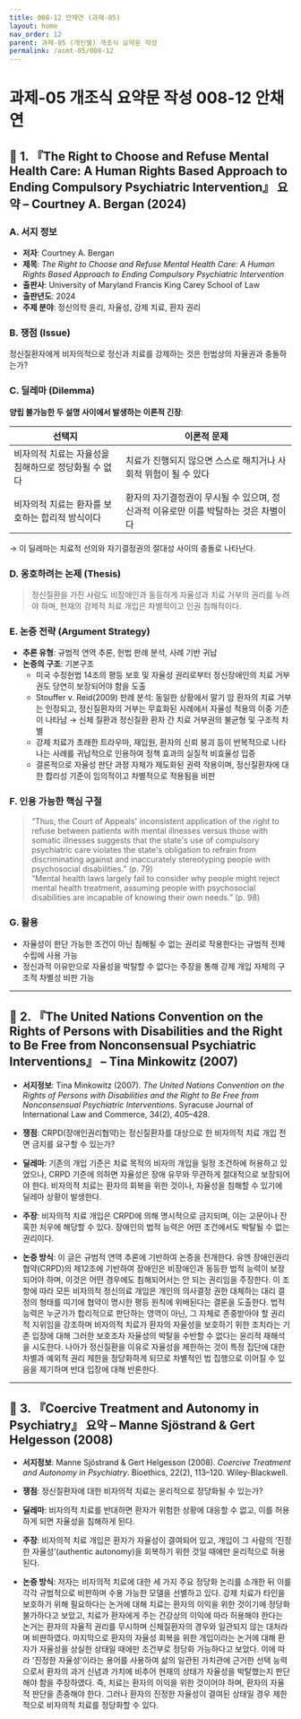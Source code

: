 ```yaml
---
title: 008-12 안채연 (과제-05)
layout: home
nav_order: 12
parent: 과제-05 (개인별) 개조식 요약문 작성
permalink: /asmt-05/008-12
---
```


# 과제-05 개조식 요약문 작성 008-12 안채연 

## 📘 1. 『The Right to Choose and Refuse Mental Health Care: A Human Rights Based Approach to Ending Compulsory Psychiatric Intervention』 요약 – Courtney A. Bergan (2024)

### A. 서지 정보  
- **저자**: Courtney A. Bergan  
- **제목**: *The Right to Choose and Refuse Mental Health Care: A Human Rights Based Approach to Ending Compulsory Psychiatric Intervention*  
- **출판사**: University of Maryland Francis King Carey School of Law
- **출판년도**: 2024
- **주제 분야**: 정신의학 윤리, 자율성, 강제 치료, 환자 권리


### B. 쟁점 (Issue)  
정신질환자에게 비자의적으로 정신과 치료를 강제하는 것은 헌법상의 자율권과 충돌하는가?


### C. 딜레마 (Dilemma)  
**양립 불가능한 두 설명 사이에서 발생하는 이론적 긴장**:

| 선택지 | 이론적 문제 |
|--------|-------------|
| 비자의적 치료는 자율성을 침해하므로 정당화될 수 없다 | 치료가 진행되지 않으면 스스로 해치거나 사회적 위험이 될 수 있다 |
| 비자의적 치료는 환자를 보호하는 합리적 방식이다 | 환자의 자기결정권이 무시될 수 있으며, 정신과적 이유로만 이를 박탈하는 것은 차별이다 |

→ 이 딜레마는 치료적 선의와 자기결정권의 절대성 사이의 충돌로 나타난다.


### D. 옹호하려는 논제 (Thesis)  
> 정신질환을 가진 사람도 비장애인과 동등하게 자율성과 치료 거부의 권리를 누려야 하며, 현재의 강제적 치료 개입은 차별적이고 인권 침해적이다.

### E. 논증 전략 (Argument Strategy)  
- **추론 유형**: 규범적 연역 추론, 헌법 판례 분석, 사례 기반 귀납 
- **논증의 구조**:
  기본구조
  - 미국 수정헌법 14조의 평등 보호 및 자율성 권리로부터 정신장애인의 치료 거부권도 당연히 보장되어야 함을 도출
  - Stouffer v. Reid(2009) 판례 분석: 동일한 상황에서 말기 암 환자의 치료 거부는 인정되고, 정신질환자의 거부는 무효화된 사례에서 자율성 적용의 이중 기준이 나타남 → 신체 질환과 정신질환 환자 간 치료 거부권의 불균형 및 구조적 차별
  - 강제 치료가 초래한 트라우마, 재입원, 환자의 신뢰 붕괴 등이 반복적으로 나타나는 사례를 귀납적으로 인용하여 정책 효과의 실질적 비효율성 입증
  - 결론적으로 자율성 판단 과정 자체가 제도화된 권력 작용이며, 정신질환자에 대한 합리성 기준이 임의적이고 차별적으로 적용됨을 비판


### F. 인용 가능한 핵심 구절
> “Thus, the Court of Appeals' inconsistent application of the right to refuse between patients with mental
 illnesses versus those with somatic illnesses suggests that the state's use of compulsory psychiatric care violates the state's obligation to refrain from discriminating against and inaccurately stereotyping people with psychosocial disabilities.” (p. 79)  
> “Mental health laws largely fail to consider why people might reject mental health treatment, assuming people with psychosocial disabilities are incapable of knowing their own needs.” (p. 98)


### G. 활용
- 자율성이 판단 가능한 조건이 아닌 침해될 수 없는 권리로 작용한다는 규범적 전제 수립에 사용 가능
- 정신과적 이유만으로 자율성을 박탈할 수 없다는 주장을 통해 강제 개입 자체의 구조적 차별성 비판 가능

---

## 📘 2. 『The United Nations Convention on the Rights of Persons with Disabilities and the Right to Be Free from Nonconsensual Psychiatric Interventions』 – Tina Minkowitz (2007)

- **서지정보**: Tina Minkowitz (2007). *The United Nations Convention on the Rights of Persons with Disabilities and the Right to Be Free from Nonconsensual Psychiatric Interventions*. Syracuse Journal of International Law and Commerce, 34(2), 405–428.

- **쟁점**: CRPD(장애인권리협약)는 정신질환자를 대상으로 한 비자의적 치료 개입 전면 금지를 요구할 수 있는가?  
- **딜레마**: 기존의 개입 기준은 치료 목적의 비자의 개입을 일정 조건하에 허용하고 있었으나, CRPD 기준에 의하면 자율성은 장애 유무와 무관하게 절대적으로 보장되어야 한다. 비자의적 치료는 환자의 회복을 위한 것이나, 자율성을 침해할 수 있기에 딜레마 상황이 발생한다.
- **주장**: 비자의적 치료 개입은 CRPD에 의해 명시적으로 금지되며, 이는 고문이나 잔혹한 처우에 해당할 수 있다. 장애인의 법적 능력은 어떤 조건에서도 박탈될 수 없는 권리이다. 
- **논증 방식**: 이 글은 규범적 연역 추론에 기반하여 논증을 전개한다. 유엔 장애인권리협약(CRPD)의 제12조에 기반하여 장애인은 비장애인과 동등한 법적 능력이 보장되어야 하며, 이것은 어떤 경우에도 침해되어서는 안 되는 권리임을 주장한다. 이 조항에 따라 모든 비자의적 정신의료 개입은 개인의 의사결정 권한 대체하는 대리 결정의 형태를 띠기에 협약이 명시한 평등 원칙에 위배된다는 결론을 도출한다. 법적 능력은 누군가가 합리적으로 판단하는 영역이 아닌, 그 자체로 존중받아야 할 권리적 지위임을 강조하며 비자의적 치료가 환자의 자율성을 보호하기 위한 조치라는 기존 입장에 대해 그러한 보호조차 자율성의 박탈을 수반할 수 없다는 윤리적 재해석을 시도한다. 나아가 정신질환을 이유로 자율성을 제한하는 것이 특정 집단에 대한 차별과 예외적 권리 제한을 정당화하게 되므로 차별적인 법 집행으로 이어질 수 있음을 제기하며 반대 입장에 대해 반론한다.

---

## 📘 3. 『Coercive Treatment and Autonomy in Psychiatry』 요약 – Manne Sjöstrand & Gert Helgesson (2008)

- **서지정보**: Manne Sjöstrand & Gert Helgesson (2008). *Coercive Treatment and Autonomy in Psychiatry*. Bioethics, 22(2), 113–120. Wiley-Blackwell.

- **쟁점**: 정신질환자에 대한 비자의적 치료는 윤리적으로 정당화될 수 있는가?  
- **딜레마**: 비자의적 치료를 반대하면 환자가 위험한 상황에 대응할 수 없고, 이를 허용하게 되면 자율성을 침해하게 된다.  
- **주장**: 비자의적 치료 개입은 환자가 자율성이 결여되어 있고, 개입이 그 사람의 ‘진정한 자율성’(authentic autonomy)을 회복하기 위한 것일 때에만 윤리적으로 허용된다.  
- **논증 방식**: 저자는 비자의적 치료에 대한 세 가지 주요 정당화 논리를 소개한 뒤 이를 각각 규범적으로 비판하며 수용 가능한 모델을 선별하고 있다. 강제 치료가 타인을 보호하기 위해 필요하다는 논거에 대해 치료는 환자의 이익을 위한 것이기에 정당화 불가하다고 보았고, 치료가 환자에게 주는 건강상의 이익에 따라 허용해야 한다는 논거는 환자의 자율적 권리를 무시하며 신체질환자의 경우와 일관되지 않는 대처라며 비판하였다. 마지막으로 환자의 자율성 회복을 위한 개입이라는 논거에 대해 환자가 자율성을 상실한 상태일 때에만 조건부로 정당화 가능하다고 보았다. 이에 따라 '진정한 자율성'이라는 용어를 사용하여 삶의 일관된 가치관에 근거한 선택 능력으로서 환자의 과거 신념과 가치에 비추어 현재의 상태가 자율성을 박탈했는지 판단해야 함을 주장하였다. 즉, 치료는 환자의 이익을 위한 것이어야 하며, 환자의 자율적 판단을 존중해야 한다. 그러나 환자의 진정한 자율성이 결여된 상태일 경우 제한적으로 비자의적 치료를 정당화할 수 있다.



